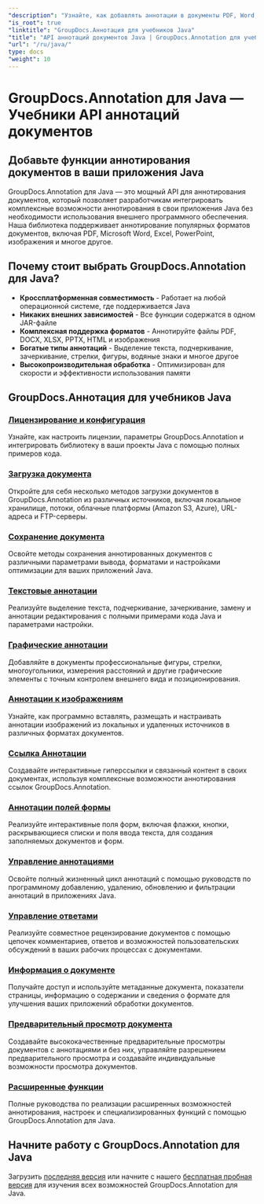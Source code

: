 ```yaml
---
"description": "Узнайте, как добавлять аннотации в документы PDF, Word, Excel и PowerPoint с помощью GroupDocs.Annotation для Java API. Пошаговые руководства по интеграции и примеры кода."
"is_root": true
"linktitle": "GroupDocs.Аннотация для учебников Java"
"title": "API аннотаций документов Java | GroupDocs.Annotation для учебных пособий и примеров Java"
"url": "/ru/java/"
type: docs
"weight": 10
---
```


# GroupDocs.Annotation для Java — Учебники API аннотаций документов

## Добавьте функции аннотирования документов в ваши приложения Java

GroupDocs.Annotation для Java — это мощный API для аннотирования документов, который позволяет разработчикам интегрировать комплексные возможности аннотирования в свои приложения Java без необходимости использования внешнего программного обеспечения. Наша библиотека поддерживает аннотирование популярных форматов документов, включая PDF, Microsoft Word, Excel, PowerPoint, изображения и многое другое.

## Почему стоит выбрать GroupDocs.Annotation для Java?

- **Кроссплатформенная совместимость** - Работает на любой операционной системе, где поддерживается Java
- **Никаких внешних зависимостей** - Все функции содержатся в одном JAR-файле
- **Комплексная поддержка форматов** - Аннотируйте файлы PDF, DOCX, XLSX, PPTX, HTML и изображения
- **Богатые типы аннотаций** - Выделение текста, подчеркивание, зачеркивание, стрелки, фигуры, водяные знаки и многое другое
- **Высокопроизводительная обработка** - Оптимизирован для скорости и эффективности использования памяти

## GroupDocs.Аннотация для учебников Java

### [Лицензирование и конфигурация](./licensing-and-configuration)
Узнайте, как настроить лицензии, параметры GroupDocs.Annotation и интегрировать библиотеку в ваши проекты Java с помощью полных примеров кода.

### [Загрузка документа](./document-loading)
Откройте для себя несколько методов загрузки документов в GroupDocs.Annotation из различных источников, включая локальное хранилище, потоки, облачные платформы (Amazon S3, Azure), URL-адреса и FTP-серверы.

### [Сохранение документа](./document-saving)
Освойте методы сохранения аннотированных документов с различными параметрами вывода, форматами и настройками оптимизации для ваших приложений Java.

### [Текстовые аннотации](./text-annotations)
Реализуйте выделение текста, подчеркивание, зачеркивание, замену и аннотации редактирования с полными примерами кода Java и параметрами настройки.

### [Графические аннотации](./graphical-annotations)
Добавляйте в документы профессиональные фигуры, стрелки, многоугольники, измерения расстояний и другие графические элементы с точным контролем внешнего вида и позиционирования.

### [Аннотации к изображениям](./image-annotations)
Узнайте, как программно вставлять, размещать и настраивать аннотации изображений из локальных и удаленных источников в различных форматах документов.

### [Ссылка Аннотации](./link-annotations)
Создавайте интерактивные гиперссылки и связанный контент в своих документах, используя комплексные возможности аннотирования ссылок GroupDocs.Annotation.

### [Аннотации полей формы](./form-field-annotations)
Реализуйте интерактивные поля форм, включая флажки, кнопки, раскрывающиеся списки и поля ввода текста, для создания заполняемых документов и форм.

### [Управление аннотациями](./annotation-management)
Освойте полный жизненный цикл аннотаций с помощью руководств по программному добавлению, удалению, обновлению и фильтрации аннотаций в приложениях Java.

### [Управление ответами](./reply-management)
Реализуйте совместное рецензирование документов с помощью цепочек комментариев, ответов и возможностей пользовательских обсуждений в ваших рабочих процессах с документами.

### [Информация о документе](./document-information)
Получайте доступ и используйте метаданные документа, показатели страницы, информацию о содержании и сведения о формате для улучшения ваших приложений обработки документов.

### [Предварительный просмотр документа](./document-preview)
Создавайте высококачественные предварительные просмотры документов с аннотациями и без них, управляйте разрешением предварительного просмотра и создавайте индивидуальные возможности просмотра документов.

### [Расширенные функции](./advanced-features)
Полные руководства по реализации расширенных возможностей аннотирования, настроек и специализированных функций с помощью GroupDocs.Annotation для Java.

## Начните работу с GroupDocs.Annotation для Java

Загрузить [последняя версия](https://releases.groupdocs.com/annotation/java/) или начните с нашего [бесплатная пробная версия](https://releases.groupdocs.com/annotation/java/) для изучения всех возможностей GroupDocs.Annotation для Java.